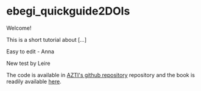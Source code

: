 # ebegi_quickguide2DOIs

Welcome! 

This is a short tutorial about [...]

Easy to edit - Anna

New test by Leire

The code is available in [AZTI's github repository](https://github.com/Fundacion-AZTI/ebegi_quickguide2DOIs) repository and the book is readily available [here](https://fundacion-azti.github.io/ebegi_quickguide2DOIs/).
